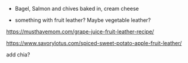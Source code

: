 - Bagel, Salmon and chives baked in, cream cheese

- something with fruit leather? Maybe vegetable leather?

https://musthavemom.com/grape-juice-fruit-leather-recipe/

https://www.savorylotus.com/spiced-sweet-potato-apple-fruit-leather/

add chia?